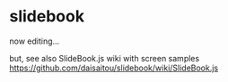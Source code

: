 slidebook
=========

now editing...

but, see also SlideBook.js wiki with screen samples
https://github.com/daisaitou/slidebook/wiki/SlideBook.js
